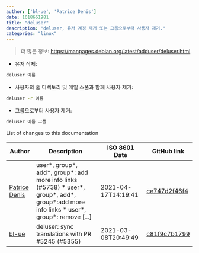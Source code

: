 ```yaml
---
author: ['bl-ue', 'Patrice Denis']
date: 1618661981
title: "deluser"
description: "deluser, 유저 계정 제거 또는 그룹으로부터 사용자 제거."
categories: "linux"
---
```

> 더 많은 정보: <https://manpages.debian.org/latest/adduser/deluser.html>.

- 유저 삭제:

```bash
deluser 이름
```

- 사용자의 홈 디렉토리 및 메일 스풀과 함께 사용자 제거:

```bash
deluser -r 이름
```

- 그룹으로부터 사용자 제거:

```bash
deluser 이름 그룹
```
List of changes to this documentation


Author | Description | ISO 8601 Date | GitHub link
------|-----|-----|-----
[Patrice Denis](mailto:patrice.denis@gmail.com) | user*, group*, add*, group*: add more info links (#5738) * user*, group*, add*, group*:add more info links * user*, group*: remove [...] | 2021-04-17T14:19:41 | [ce747d2f46f4](https://github.com/tldr-pages/tldr/commit/ce747d2f46f40836209afcd06898073ddabbc520)
[bl-ue](mailto:54780737+bl-ue@users.noreply.github.com) | deluser: sync translations with PR #5245 (#5355) | 2021-03-08T20:49:49 | [c81f9c7b1799](https://github.com/tldr-pages/tldr/commit/c81f9c7b1799a7ff1bc909f372d1f87ec8290365)

